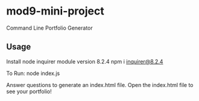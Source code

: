 # mod9-mini-project
Command Line Portfolio Generator

## Usage
Install node inquirer module version 8.2.4
npm i inquirer@8.2.4

To Run: node index.js

Answer questions to generate an index.html file.
Open the index.html file to see your portfolio!
